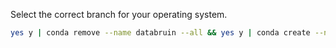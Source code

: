 Select the correct branch for your operating system.

```sh
yes y | conda remove --name databruin --all && yes y | conda create --name databruin python=3.7 && conda activate databruin && pip install
```
